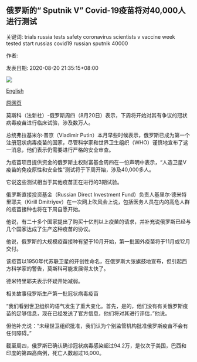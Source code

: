 ## 俄罗斯的“ Sputnik V” Covid-19疫苗将对40,000人进行测试

关键词: trials russia tests safety coronavirus scientists v vaccine week tested start russias covid19 russian sputnik 40000

作者: 

发表日期: 2020-08-20 21:35:15+08:00

![](https://www.straitstimes.com/sites/default/files/styles/x_large/public/articles/2020/08/20/tl-vacc-e-200820.jpg?itok=653WRrHZ)

[English](Russia%27s%20%27Sputnik%20V%27%20Covid-19%20vaccine%20to%20be%20tested%20on%2040%2C000%20people.md)

[原网页](https://www.straitstimes.com/world/europe/russias-sputnik-v-covid-19-vaccine-to-be-tested-on-40000-people)

莫斯科（法新社）-俄罗斯周四（8月20日）表示，下周将开始对其有争议的冠状病毒疫苗进行临床试验，涉及数万人。

总统弗拉基米尔·普京（Vladimir Putin）本月早些时候表示，俄罗斯已成为第一个注册冠状病毒疫苗的国家，尽管科学家和世界卫生组织（WHO）谨慎地宣布了这一消息，他们表示仍需要进行严格的安全审查。

为疫苗项目提供资金的俄罗斯主权财富基金周四在一份声明中表示，“人造卫星V疫苗的免疫原性和安全性”测试将于下周开始，涉及40,000多人。

它说这些测试相当于其他疫苗正在进行的3期试验。

俄罗斯直接投资基金（Russian Direct Investment Fund）负责人基里尔·德米特里耶夫（Kirill Dmitriyev）在一次网上吹风会上说，包括医务人员在内的高危人群的疫苗接种也将在下周自愿开始。

他说，有二十多个国家提出了购买十亿剂以上疫苗的请求，并补充说俄罗斯已经与几个国家达成了生产这种疫苗的协议。

他说，俄罗斯的大规模疫苗接种有望于10月开始，第一批国外疫苗将于11月或12月交付。

该疫苗以1950年代苏联卫星的开创性命名，在俄罗斯大张旗鼓地宣布，但引起西方科学家的警告，莫斯科可能发展得太快了。

德米特里耶夫表示怀疑开始减弱。

相关故事俄罗斯生产第一批冠状病毒疫苗

“我们看到世卫组织的语气发生了重大变化。首先，是的，他们没有有关俄罗斯疫苗的足够信息，现在已经发送了官方信息，他们将对其进行评估，”他说。

但他补充说：“未经世卫组织批准，我们认为个别监管机构批准俄罗斯疫苗不会有任何障碍。”

截至周四，俄罗斯已确认确诊冠状病毒感染超过94.2万，是仅次于美国，巴西和印度的第四高病例，死亡人数超过16,000。